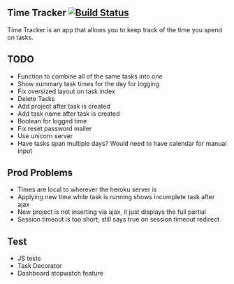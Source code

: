 
Time Tracker [![Build Status](https://travis-ci.org/bahelms/time_tracker.svg?branch=master)](https://travis-ci.org/bahelms/time_tracker)
----

Time Tracker is an app that allows you to keep track of the time you spend on 
tasks.


TODO
----
* Function to combine all of the same tasks into one
* Show summary task times for the day for logging 
* Fix oversized layout on task index
* Delete Tasks
* Add project after task is created
* Add task name after task is created
* Boolean for logged time
* Fix reset password mailer
* Use unicorn server
* Have tasks span multiple days? Would need to have calendar for manual input

Prod Problems
----
* Times are local to wherever the heroku server is
* Applying new time while task is running shows incomplete task after ajax
* New project is not inserting via ajax, it just displays the full partial
* Session timeout is too short; still says true on session timeout redirect

Test
----
* JS tests
* Task Decorator
* Dashboard stopwatch feature
